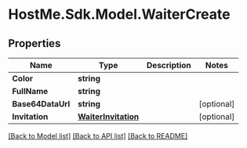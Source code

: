 # HostMe.Sdk.Model.WaiterCreate
## Properties

Name | Type | Description | Notes
------------ | ------------- | ------------- | -------------
**Color** | **string** |  | 
**FullName** | **string** |  | 
**Base64DataUrl** | **string** |  | [optional] 
**Invitation** | [**WaiterInvitation**](WaiterInvitation.md) |  | [optional] 

[[Back to Model list]](../README.md#documentation-for-models) [[Back to API list]](../README.md#documentation-for-api-endpoints) [[Back to README]](../README.md)

